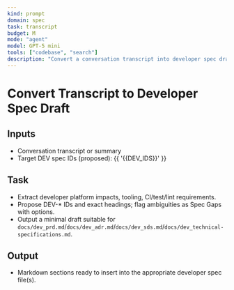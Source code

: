 ```yaml
---
kind: prompt
domain: spec
task: transcript
budget: M
mode: "agent"
model: GPT-5 mini
tools: ["codebase", "search"]
description: "Convert a conversation transcript into developer spec drafts with DEV-* IDs."
---
```


# Convert Transcript to Developer Spec Draft

## Inputs

- Conversation transcript or summary
- Target DEV spec IDs (proposed): {{ '{{DEV_IDS}}' }}

## Task

- Extract developer platform impacts, tooling, CI/test/lint requirements.
- Propose DEV-\* IDs and exact headings; flag ambiguities as Spec Gaps with options.
- Output a minimal draft suitable for `docs/dev_prd.md`/`docs/dev_adr.md`/`docs/dev_sds.md`/`docs/dev_technical-specifications.md`.

## Output

- Markdown sections ready to insert into the appropriate developer spec file(s).
